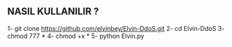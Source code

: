 ﻿## NASIL KULLANILIR ?

1- git clone https://github.com/elvinbey/Elvin-DdoS.git
2- cd Elvin-DdoS
3- chmod 777 *
4- chmod +x *
5- python Elvin.py